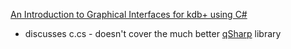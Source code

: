 [An Introduction to Graphical
Interfaces for kdb+ using C#](https://code.kx.com/pages/db/DB_An_Introduction_to_Graphical_Interfaces_for_kdb%2B_using_c%23.pdf)
* discusses c.cs - doesn't cover the much better [qSharp](https://github.com/exxeleron/qSharp) library

